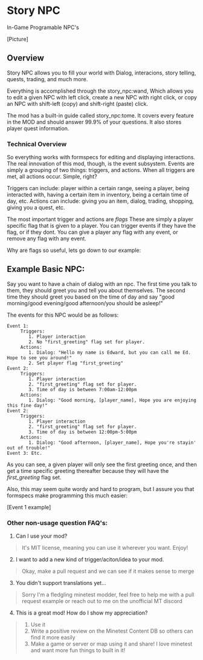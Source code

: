 # Story NPC
In-Game Programable NPC's


[Picture]

## Overview

Story NPC allows you to fill your world with Dialog, interacions, story telling, quests, trading, and much more. 

Everything is accomplished through the story_npc:wand, Which allows you to edit a given NPC with left click, create a new NPC with right click, 
or copy an NPC with shift-left (copy) and shift-right (paste) click. 

The mod has a built-in guide called story_npc:tome. It covers every feature in the MOD and should answer 99.9% of your questions. It also stores 
player quest information. 

### Technical Overview

So everything works with formspecs for editing and displaying interactions. The real innovation of this mod, though, is the event subsystem. 
Events are simply a grouping of two things: triggers, and actions. When all triggers are met, all actions occur. Simple, right?

Triggers can include: player within a certain range, seeing a player, being interacted with, having a certain item in inventory, being a certain time of day, etc.
Actions can include: giving you an item, dialog, trading, shopping, giving you a quest, etc. 

The most important trigger and actions are *flags* These are simply a player specific flag that is given to a player. 
You can trigger events if they have the flag, or if they dont. You can give a player any flag with any event, or remove any flag with any event. 

Why are flags so useful, lets go down to our example:


## Example Basic NPC:

Say you want to have a chain of dialog with an npc. The first time you talk to them, they should greet you and tell you about themselves. 
The second time they should greet you based on the time of day and say "good morning/good evening/good afternoon/you should be asleep!"

The events for this NPC would be as follows:
```
Event 1:
     Triggers:
        1. Player interaction
        2. No "first_greeting" flag set for player.
     Actions:
        1. Dialog: "Hello my name is Edward, but you can call me Ed. Hope to see you around!"
        2. Set player flag "first_greeting"
Event 2:
     Triggers:
        1. Player interaction
        2. "first_greeting" flag set for player.
        3. Time of day is between 7:00am-12:00pm
     Actions:
        1. Dialog: "Good morning, [player_name], Hope you are enjoying this fine day!"
Event 2:
     Triggers:
        1. Player interaction
        2. "first_greeting" flag set for player.
        3. Time of day is between 12:00pm-5:00pm
     Actions:
        1. Dialog: "Good afternoon, [player_name], Hope you're stayin' out of trouble!"
Event 3: Etc.
```
As you can see, a given player will only see the first greeting once, and then get a time specific greeting thereafter 
because they will have the *first_greeting* flag set. 

Also, this may seem quite wordy and hard to program, but I assure you that formspecs make programming this much easier:

[Event 1 example]

### Other non-usage question FAQ's:

1. Can I use your mod? 
> It's MIT license, meaning you can use it wherever you want. Enjoy!

2. I want to add a new kind of trigger/aciton/idea to your mod.
> Okay, make a pull request and we can see if it makes sense to merge

3. You didn't support translations yet... 
> Sorry I'm a fledgling minetest modder, feel free to help me 
> with a pull request example or reach out to me on the unofficial MT discord

4. This is a great mod! How do I show my appreciation?
> 1. Use it
> 2. Write a positive review on the Minetest Content DB so others can find it more easily
> 3. Make a game or server or map using it and share! I love minetest and want more fun things to built in it!
